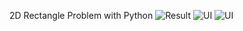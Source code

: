 2D Rectangle Problem with Python
![Result](https://github.com/yigitcanserfice/2D-Rectangle-Problem/assets/80542394/508dbc26-c2f9-4e78-8f2d-61f089d0ff41)
![UI](https://github.com/yigitcanserfice/2D-Rectangle-Problem/assets/80542394/61984760-07be-4fde-982a-6d4594226b4d)
![UI](https://github.com/yigitcanserfice/2D-Rectangle-Problem/assets/80542394/98154d00-52dd-449b-b595-71fa6de5f331)
